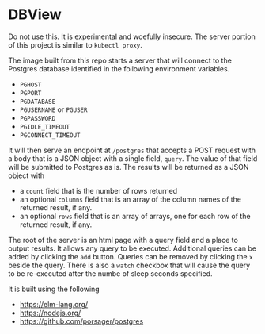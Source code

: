 # DBView

Do not use this. It is experimental and woefully insecure. The server portion of
this project is similar to `kubectl proxy`.

The image built from this repo starts a server that will connect to the Postgres
database identified in the following environment variables.

* `PGHOST`
* `PGPORT`
* `PGDATABASE`
* `PGUSERNAME` or `PGUSER`
* `PGPASSWORD`
* `PGIDLE_TIMEOUT`
* `PGCONNECT_TIMEOUT`

It will then serve an endpoint at `/postgres` that accepts a POST request with a
body that is a JSON object with a single field, `query`. The value of that field
will be submitted to Postgres as is. The results will be returned as a JSON
object with

* a `count` field that is the number of rows returned
* an optional `columns` field that is an array of the column names of the
  returned result, if any.
* an optional `rows` field that is an array of arrays, one for each row of the
  returned result, if any.

The root of the server is an html page with a query field and a place to output
results.  It allows any query to be executed. Additional queries can be added by
clicking the `add` button.  Queries can be removed by clicking the `x` beside
the query. There is also a `watch` checkbox that will cause the query to be
re-executed after the numbe of sleep seconds specified.

It is built using the following

* https://elm-lang.org/
* https://nodejs.org/
* https://github.com/porsager/postgres
